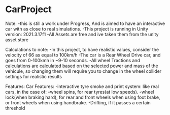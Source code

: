 # CarProject

Note: 
  -this is still a work under Progress, And is aimed to have an interactive car with as close to real simulations.
  -This project is running in Unity version: 2021.3.17f1
  -All Assets are free and ive taken them from the unity asset store

Calculations to note:
  -In this project, to have realistic values, consider the velocity of 66 as equal to 100km/h
  -The car is a Rear Wheel Drive car, and goes from 0-100kmh in ~9-10 seconds.
  -All wheel Tractions and calculations are calculated based on the selected power and mass of the vehicule, so changing them will require you to change in the wheel collider settings for realistic results

Features:
  Car Features:
    -interactive tyre smoke and print system: like real cars, in the case of:
      -wheel spins, for rear tyres(at low speeds).
      -wheel lock(when braking hard), for rear and front wheels when using foot brake, or front wheels when using handbrake.
      -Drifting, if it passes a certain threshold 
    
    
